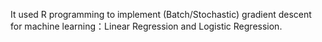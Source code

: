 It used R programming to implement (Batch/Stochastic) gradient descent for machine learning：Linear Regression and Logistic Regression. 
